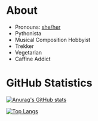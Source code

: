 # About
* Pronouns: [she/her](https://en.pronouns.page/@dgcampbe)
* Pythonista
* Musical Composition Hobbyist
* Trekker
* Vegetarian
* Caffine Addict
# GitHub Statistics
[![Anurag's GitHub stats](https://github-readme-stats.vercel.app/api?username=dgcampbe&show_icons=true&theme=dracula)](https://github.com/anuraghazra/github-readme-stats)

[![Top Langs](https://github-readme-stats.vercel.app/api/top-langs/?username=dgcampbe&layout=compact&theme=dracula)](https://github.com/anuraghazra/github-readme-stats)
